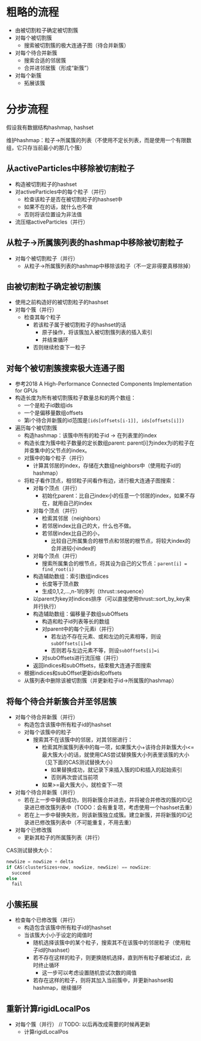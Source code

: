 # 粗略的流程
* 由被切割粒子确定被切割簇
* 对每个被切割簇
  * 搜索被切割簇的极大连通子图（待合并新簇）
* 对每个待合并新簇
  * 搜索合适的邻居簇
  * 合并进邻居簇（形成“新簇”）
* 对每个新簇
  * 拓展该簇



# 分步流程
假设我有数据结构hashmap, hashset

维护hashmap：粒子->所属簇的列表（不使用不定长列表，而是使用一个有限数组，它只存当前最小的那几个簇）

## 从activeParticles中移除被切割粒子
* 构造被切割粒子的hashset
* 对activeParticles中的每个粒子（并行）
  * 检查该粒子是否在被切割粒子的hashset中
  * 如果不在的话，就什么也不做
  * 否则将该位置设为非法值
* 流压缩activeParticles（并行）

## 从粒子->所属簇列表的hashmap中移除被切割粒子
* 对每个被切割粒子（并行）
  * 从粒子->所属簇列表的hashmap中移除该粒子（不一定非得要真移除掉）

## 由被切割粒子确定被切割簇
* 使用之前构造好的被切割粒子的hashset
* 对每个簇（并行）
  * 检查其每个粒子
    * 若该粒子属于被切割粒子的hashset的话
      * 原子操作，将该簇加入被切割簇列表的插入索引
      * 并结束循环
    * 否则继续检查下一粒子

## 对每个被切割簇搜索极大连通子图
* 参考2018 A High-Performance Connected Components Implementation for GPUs
* 构造长度为所有被切割簇粒子数量总和的两个数组：
  * 一个是粒子id数组ids
  * 一个是偏移量数组offsets
  * 第i个待合并新簇的id范围是`[ids[offsets[i-1]], ids[offsets[i]])`
* 遍历每个被切割簇
  * 构造hashmap：该簇中所有的粒子id -> 在列表里的index
  * 构造长度为簇中粒子数量的定长数组parent: parent\[i\]为index为i的粒子在并查集中的父节点的index。
  * 对簇中的每个粒子（并行）
    * 计算其邻居的index，存储在大数组neighbors中（使用粒子id的hashmap）
  * 将粒子看作顶点，相邻粒子间看作有边，进行极大连通子图搜索：
    * 对每个顶点（并行）
      * 初始化parent：比自己index小的任意一个邻居的index，如果不存在，就用自己的index
    * 对每个顶点（并行）
      * 检索其邻居（neighbors）
      * 若邻居index比自己的大，什么也不做。
      * 若邻居index比自己的小，
        * 比较自己所属集合的根节点和邻居的根节点，将较大index的合并进较小index的
    * 对每个顶点（并行）
      * 搜索所属集合的根节点，将其设为自己的父节点：`parent[i] = find_root(i)`
    * 构造辅助数组：索引数组indices
      * 长度等于顶点数
      * 生成0,1,2,...,n-1的序列（thrust::sequence）
    * 以parent为key对indices排序（可以直接使用thrust::sort_by_key来并行执行）
    * 构造辅助数组：偏移量子数组subOffsets
      * 构造和粒子id列表等长的数组
      * 对parent中的每个元素i（并行）
        * 若左边不存在元素、或和左边的元素相等，则设`subOffsets[i]=0`
        * 否则若与左边元素不等，则设`subOffsets[i]=i`
      * 对subOffsets进行流压缩（并行）
    * 返回indices和subOffsets，结束极大连通子图搜索
  * 根据indices和subOffset更新ids和offsets
  * 从簇列表中删除该被切割簇（并更新粒子id->所属簇的hashmap）

## 将每个待合并新簇合并至邻居簇
* 对每个待合并新簇（并行）
  * 构造包含该簇中所有粒子id的hashset
  * 对每个该簇中的粒子
    * 搜索其不在该簇中的邻居，对其邻居进行：
      * 检索其所属簇列表中的每一项，如果簇大小+该待合并新簇大小<=最大簇大小的话，就使用CAS尝试替换簇大小列表里该簇的大小（见下面的CAS测试替换大小）
        * 如果替换成功，就记录下来插入簇的ID和插入的起始索引
        * 否则再次尝试当前项
      * 如果>=最大簇大小，就检查下一项
* 对每个待合并新簇（并行）
  * 若在上一步中替换成功，则将新簇合并进去，并将被合并修改的簇的ID记录进已修改簇列表中（TODO：会有重复项，考虑使用一个hashset去重）
  * 若在上一步中替换失败，则该新簇独立成簇。建立新簇，并将新簇的ID记录进已修改簇列表中（不可能重复，不用去重）
* 对每个已修改簇
  * 更新其粒子的所属簇列表（并行）

CAS测试替换大小：
``` c++
newSize = nowSize + delta
if CAS(clusterSizes+now, nowSize, newSize) == nowSize:
  succeed
else
  fail
```

## 小簇拓展
* 检查每个已修改簇（并行）
  * 构造包含该簇中所有粒子id的hashset
  * 当该簇大小小于设定的阈值时
    * 随机选择该簇中的某个粒子，搜索其不在该簇中的邻居粒子（使用粒子id的hashset）
    * 若不存在这样的粒子，则更换随机选择，直到所有粒子都被试过，此时终止循环
      * 这一步可以考虑设置随机尝试次数的阈值
    * 若存在这样的粒子，则将其加入当前簇中，并更新hashset和hashmap，继续循环

## 重新计算rigidLocalPos
* 对每个簇（并行） // TODO: 以后再改成需要的时候再更新
  * 计算rigidLocalPos






